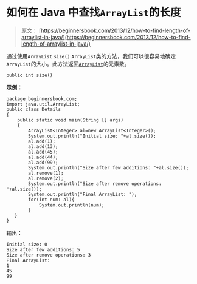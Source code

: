 # 如何在 Java 中查找`ArrayList`的长度

> 原文： [https://beginnersbook.com/2013/12/how-to-find-length-of-arraylist-in-java/](https://beginnersbook.com/2013/12/how-to-find-length-of-arraylist-in-java/)

通过使用`ArrayList` `size()` `ArrayList`类的方法，我们可以很容易地确定`ArrayList`的大小。此方法返回[`ArrayList`](https://beginnersbook.com/2013/12/java-arraylist/)的元素数。

`public int size()`

**示例：**

```
package beginnersbook.com;
import java.util.ArrayList;
public class Details
{
    public static void main(String [] args)
    {
        ArrayList<Integer> al=new ArrayList<Integer>();
        System.out.println("Initial size: "+al.size());
        al.add(1);
        al.add(13);
        al.add(45);
        al.add(44);
        al.add(99);
        System.out.println("Size after few additions: "+al.size());
        al.remove(1);
        al.remove(2);
        System.out.println("Size after remove operations: "+al.size());
        System.out.println("Final ArrayList: ");
        for(int num: al){
            System.out.println(num);
        }
   }
}
```

输出：

```
Initial size: 0
Size after few additions: 5
Size after remove operations: 3
Final ArrayList: 
1
45
99
```